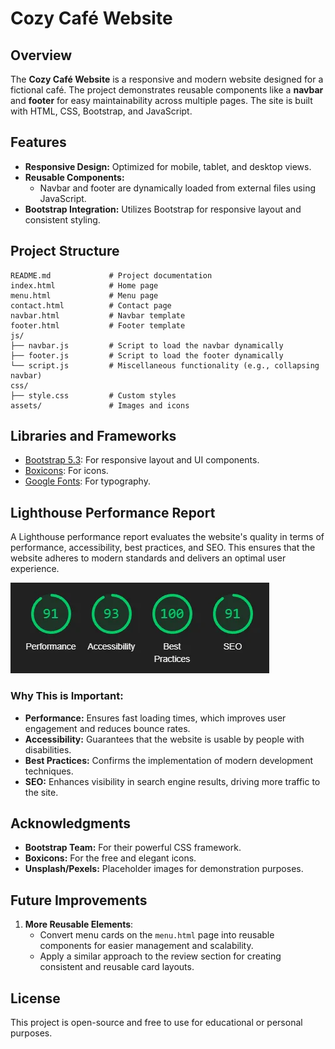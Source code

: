# Cozy Café Website

## Overview

The **Cozy Café Website** is a responsive and modern website designed for a fictional café. The project demonstrates reusable components like a **navbar** and **footer** for easy maintainability across multiple pages. The site is built with HTML, CSS, Bootstrap, and JavaScript.

## Features

- **Responsive Design:** Optimized for mobile, tablet, and desktop views.
- **Reusable Components:**
  - Navbar and footer are dynamically loaded from external files using JavaScript.
- **Bootstrap Integration:** Utilizes Bootstrap for responsive layout and consistent styling.

## Project Structure

```
README.md             # Project documentation
index.html            # Home page
menu.html             # Menu page
contact.html          # Contact page
navbar.html           # Navbar template
footer.html           # Footer template
js/
├── navbar.js         # Script to load the navbar dynamically
├── footer.js         # Script to load the footer dynamically
└── script.js         # Miscellaneous functionality (e.g., collapsing navbar)
css/
├── style.css         # Custom styles
assets/               # Images and icons
```

## Libraries and Frameworks

- [Bootstrap 5.3](https://getbootstrap.com/): For responsive layout and UI components.
- [Boxicons](https://boxicons.com/): For icons.
- [Google Fonts](https://fonts.google.com/): For typography.

## Lighthouse Performance Report

A Lighthouse performance report evaluates the website's quality in terms of performance, accessibility, best practices, and SEO. This ensures that the website adheres to modern standards and delivers an optimal user experience.

![Lighthouse Report](assets/lighthouse.webp)

### Why This is Important:

- **Performance:** Ensures fast loading times, which improves user engagement and reduces bounce rates.
- **Accessibility:** Guarantees that the website is usable by people with disabilities.
- **Best Practices:** Confirms the implementation of modern development techniques.
- **SEO:** Enhances visibility in search engine results, driving more traffic to the site.

## Acknowledgments

- **Bootstrap Team:** For their powerful CSS framework.
- **Boxicons:** For the free and elegant icons.
- **Unsplash/Pexels:** Placeholder images for demonstration purposes.

## Future Improvements

1. **More Reusable Elements**:
   - Convert menu cards on the `menu.html` page into reusable components for easier management and scalability.
   - Apply a similar approach to the review section for creating consistent and reusable card layouts.

## License

This project is open-source and free to use for educational or personal purposes.
